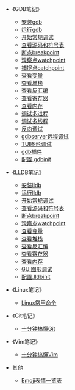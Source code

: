 ﻿<!-- _sidebar.md -->

* 《GDB笔记》
  * [安装gdb](/GDB笔记/安装gdb.md)
  * [运行gdb](/GDB笔记/运行gdb.md)
  * [开始常规调试](/GDB笔记/开始常规调试.md)
  * [查看源码和符号表](/GDB笔记/查看源码和符号表.md)
  * [断点breakpoint](/GDB笔记/断点breakpoint.md)
  * [观察点watchpoint](/GDB笔记/观察点watchpoint.md)
  * [捕捉点catchpoint](/GDB笔记/捕捉点catchpoint.md)
  * [查看变量](/GDB笔记/查看变量.md)
  * [查看堆栈](/GDB笔记/查看堆栈.md)
  * [查看反汇编](/GDB笔记/查看反汇编.md)
  * [查看寄存器](/GDB笔记/查看寄存器.md)
  * [查看内存](/GDB笔记/查看内存.md)
  * [调试多进程](/GDB笔记/调试多进程.md)
  * [调试多线程](/GDB笔记/调试多线程.md)
  * [反向调试](/GDB笔记/反向调试.md)
  * [gdbserver远程调试](/GDB笔记/gdbserver远程调试.md)
  * [TUI图形调试](/GDB笔记/TUI图形调试.md)
  * [gdb插件](/GDB笔记/gdb插件.md)
  * [配置.gdbinit](/GDB笔记/配置.gdbinit.md)

* 《LLDB笔记》
  * [安装lldb](/LLDB笔记/安装lldb.md)
  * [运行lldb](/LLDB笔记/运行lldb.md)
  * [开始常规调试](/LLDB笔记/开始常规调试.md)
  * [查看源码和符号表](/LLDB笔记/查看源码和符号表.md)
  * [断点breakpoint](/LLDB笔记/断点breakpoint.md)
  * [观察点watchpoint](/LLDB笔记/观察点watchpoint.md)
  * [查看变量](/LLDB笔记/查看变量.md)
  * [查看堆栈](/LLDB笔记/查看堆栈.md)
  * [查看反汇编](/LLDB笔记/查看反汇编.md)
  * [查看寄存器](/LLDB笔记/查看寄存器.md)
  * [查看内存](/LLDB笔记/查看内存.md)
  * [GUI图形调试](/LLDB笔记/GUI图形调试.md)
  * [配置.lldbinit](/LLDB笔记/配置.lldbinit.md)

* 《Linux笔记》
  * [Linux常用命令](/Linux笔记/Linux常用命令.md)

* 《Git笔记》
  * [十分钟搞懂Git](/Git笔记/十分钟搞懂Git.md)

* 《Vim笔记》
  * [十分钟搞懂Vim](/Vim笔记/十分钟搞懂Vim.md)

* 其他
  * [Emoji表情一览表](/其他/Emoji表情一览表.md)